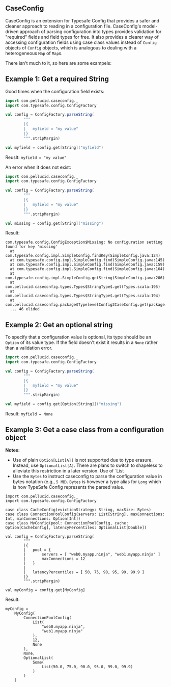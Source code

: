 ## CaseConfig

CaseConfig is an extension for Typesafe Config that provides a safer and cleaner
approach to reading in a configuration file. CaseConfig's model-driven approach
of parsing configuration into types provides validation for "required"
fields and field types for free. It also provides a clearer way of accessing
configuration fields using case class values instead of `Config` objects of
`Config` objects, which is analogous to dealing with a heterogeneous `Map` of
`Map`s.

There isn't much to it, so here are some exampels:

## Example 1: Get a required String

Good times when the configuration field exists:
```scala
import com.pellucid.caseconfig._
import com.typesafe.config.ConfigFactory

val config = ConfigFactory.parseString(
        """
        |{
        |   myfield = "my value"
        |}
        """.stripMargin)

val myfield = config.get[String]("myfield")
```

Reuslt: `myfield = "my value"`

An error when it does not exist:
```scala
import com.pellucid.caseconfig._
import com.typesafe.config.ConfigFactory

val config = ConfigFactory.parseString(
        """
        |{
        |   myfield = "my value"
        |}
        """.stripMargin)

val missing = config.get[String]("missing")
```

Result:

```
com.typesafe.config.ConfigException$Missing: No configuration setting found for key 'missing'
  at com.typesafe.config.impl.SimpleConfig.findKey(SimpleConfig.java:124)
  at com.typesafe.config.impl.SimpleConfig.find(SimpleConfig.java:145)
  at com.typesafe.config.impl.SimpleConfig.find(SimpleConfig.java:159)
  at com.typesafe.config.impl.SimpleConfig.find(SimpleConfig.java:164)
  at com.typesafe.config.impl.SimpleConfig.getString(SimpleConfig.java:206)
  at com.pellucid.caseconfig.types.Types$StringType$.get(Types.scala:195)
  at com.pellucid.caseconfig.types.Types$StringType$.get(Types.scala:194)
  at com.pellucid.caseconfig.package$TypelevelConfig2CaseConfig.get(package.scala:52)
  ... 46 elided
```

## Example 2: Get an optional string

To specify that a configuration value is optional, its type should be an
`Option` of its value type. If the field doesn't exist it results in a `None`
rather than a validation error.

```scala
import com.pellucid.caseconfig._
import com.typesafe.config.ConfigFactory

val config = ConfigFactory.parseString(
        """
        |{
        |   myfield = "my value"
        |}
        """.stripMargin)

val myfield = config.get[Option[String]]("missing")
```

Result: `myfield = None`

## Example 3: Get a case class from a configuration object

**Notes:**

  * Use of plain `Option[List[A]]` is not supported due to type erasure.
    Instead, use `OptionalList[A]`. There are plans to switch to shapeless to
    alleviate this restriction in a later version. Use of `List
  * Use the `Bytes` to instruct caseconfig to parse the configuration value in
    bytes notation (e.g., `5 MB`). `Bytes` is however a type alias for `Long`
    which is how TypeSafe Config represents the parsed value.

```
import com.pellucid.caseconfig._
import com.typesafe.config.ConfigFactory

case class CacheConfig(evictionStrategy: String, maxSize: Bytes)
case class ConnectionPoolConfig(servers: List[String], maxConnections: Int, minConnections: Option[Int])
case class MyConfig(pool: ConnectionPoolConfig, cache: Option[CacheConfig], latencyPercentiles: OptionalList[Double])

val config = ConfigFactory.parseString(
        """
        |{
        |   pool = {
        |       servers = [ "web0.myapp.ninja", "web1.myapp.ninja" ]
        |       maxConnections = 12
        |   }
        |
        |   latencyPercentiles = [ 50, 75, 90, 95, 99, 99.9 ]
        |}
        """.stripMargin)

val myConfig = config.get[MyConfig]
```

Result:

```
myConfig =
    MyConfig(
        ConnectionPoolConfig(
            List(
                "web0.myapp.ninja",
                "web1.myapp.ninja"
            ),
            12,
            None
        ),
        None,
        OptionalList(
            Some(
                List(50.0, 75.0, 90.0, 95.0, 99.0, 99.9)
            )
        )
    )
```
